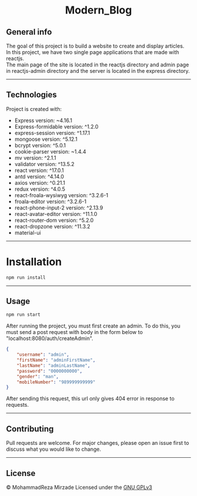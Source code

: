 <h1 align="center"> Modern_Blog </h1>

## General info
The goal of this project is to build a website to create and display articles.<br>
In this project, we have two single page applications that are made with reactjs.<br>
The main page of the site is located in the reactjs directory and admin page in reactjs-admin directory and the server is located in the express directory.
	
---  

## Technologies
Project is created with:
* Express version: ~4.16.1
* Express-formidable version: ^1.2.0
* express-session version: ^1.17.1
* mongoose version: ^5.12.1
* bcrypt version: ^5.0.1
* cookie-parser version: ~1.4.4
* mv version: ^2.1.1
* validator version: ^13.5.2
* react version: ^17.0.1
* antd version: ^4.14.0
* axios version: ^0.21.1
* redux version: ^4.0.5
* react-froala-wysiwyg version: ^3.2.6-1
* froala-editor version: ^3.2.6-1
* react-phone-input-2 version: ^2.13.9
* react-avatar-editor version: ^11.1.0
* react-router-dom version: ^5.2.0
* react-dropzone version: ^11.3.2
* material-ui

---

# Installation
```bash
npm run install
```

---

## Usage
```bash
npm run start
```
After running the project, you must first create an admin. To do this, you must send a post request with body in the form below to "localhost:8080/auth/createAdmin".
```json
{
	"username": "admin",
	"firstName": "adminFirstName",
	"lastName": "adminLastName",
	"password": "0000000000",
	"gender": "man",
	"mobileNumber": "989999999999"
}
```
After sending this request, this url only gives 404 error in response to requests.

---

## Contributing
Pull requests are welcome. For major changes, please open an issue first to discuss what you would like to change.

---

## License
© MohammadReza Mirzade
Licensed under the  [GNU GPLv3](LICENSE)
